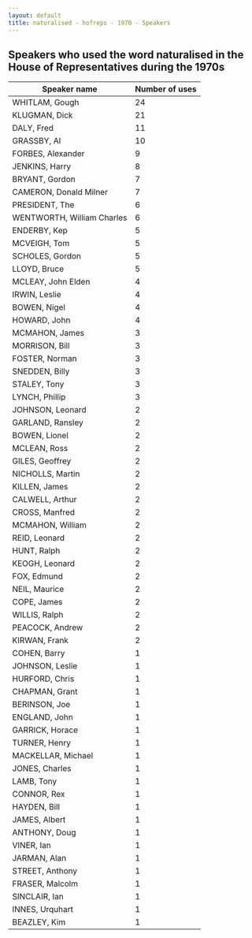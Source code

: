 ```yaml
---
layout: default
title: naturalised - hofreps - 1970 - Speakers
---
```

## Speakers who used the word **naturalised** in the House of Representatives during the 1970s

| Speaker name | Number of uses |
|--------------|----------------|
|WHITLAM, Gough|24|
|KLUGMAN, Dick|21|
|DALY, Fred|11|
|GRASSBY, Al|10|
|FORBES, Alexander|9|
|JENKINS, Harry|8|
|BRYANT, Gordon|7|
|CAMERON, Donald Milner|7|
|PRESIDENT, The|6|
|WENTWORTH, William Charles|6|
|ENDERBY, Kep|5|
|MCVEIGH, Tom|5|
|SCHOLES, Gordon|5|
|LLOYD, Bruce|5|
|MCLEAY, John Elden|4|
|IRWIN, Leslie|4|
|BOWEN, Nigel|4|
|HOWARD, John|4|
|MCMAHON, James|3|
|MORRISON, Bill|3|
|FOSTER, Norman|3|
|SNEDDEN, Billy|3|
|STALEY, Tony|3|
|LYNCH, Phillip|3|
|JOHNSON, Leonard|2|
|GARLAND, Ransley|2|
|BOWEN, Lionel|2|
|MCLEAN, Ross|2|
|GILES, Geoffrey|2|
|NICHOLLS, Martin|2|
|KILLEN, James|2|
|CALWELL, Arthur|2|
|CROSS, Manfred|2|
|MCMAHON, William|2|
|REID, Leonard|2|
|HUNT, Ralph|2|
|KEOGH, Leonard|2|
|FOX, Edmund|2|
|NEIL, Maurice|2|
|COPE, James|2|
|WILLIS, Ralph|2|
|PEACOCK, Andrew|2|
|KIRWAN, Frank|2|
|COHEN, Barry|1|
|JOHNSON, Leslie|1|
|HURFORD, Chris|1|
|CHAPMAN, Grant|1|
|BERINSON, Joe|1|
|ENGLAND, John|1|
|GARRICK, Horace|1|
|TURNER, Henry|1|
|MACKELLAR, Michael|1|
|JONES, Charles|1|
|LAMB, Tony|1|
|CONNOR, Rex|1|
|HAYDEN, Bill|1|
|JAMES, Albert|1|
|ANTHONY, Doug|1|
|VINER, Ian|1|
|JARMAN, Alan|1|
|STREET, Anthony|1|
|FRASER, Malcolm|1|
|SINCLAIR, Ian|1|
|INNES, Urquhart|1|
|BEAZLEY, Kim|1|
